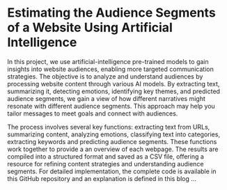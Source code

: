# Estimating the Audience Segments of a Website Using Artificial Intelligence

In this project, we use artificial-intelligence pre-trained models to gain insights into website audiences, enabling more targeted communication strategies. The objective is to analyze and understand audiences by processing website content through various AI models. By extracting text, summarizing it, detecting emotions, identifying key themes, and predicted audience segments, we gain a view of how different narratives might resonate with different audience segments. This approach may help you tailor messages to meet goals and connect with audiences.

The process involves several key functions: extracting text from URLs, summarizing content, analyzing emotions, classifying text into categories,  extracting keywords and predicting audience segments. These functions work together to provide a an overview of each webpage. The results are compiled into a structured format and saved as a CSV file, offering a resource for refining content strategies and understanding audience segments. For detailed implementation, the complete code is available in this GitHub repository and an explanation is defined in this blog ...
